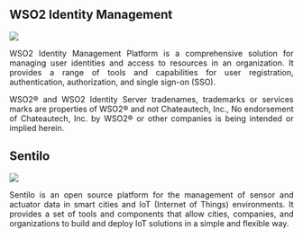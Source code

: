 ## WSO2 Identity Management 
<div data-type="logo">
      <a href="https://www.wso2.com" target="new"><img style="background-position: center center;background-repeat: no-repeat;" data-setting="border" src="https://external-content.duckduckgo.com/iu/?u=http%3A%2F%2Fmms.businesswire.com%2Fmedia%2F20131210005515%2Fen%2F299245%2F5%2FWSO2_LOGO_no_tagline_highres.jpg%3Fdownload%3D1&f=1&nofb=1&ipt=f5c95cce6f0c2d20d4a366373c5eb5f0d3ae4c6c2192a8bbeaa9ff8a23297d2c&ipo=images">
      </a>
 </div>
<p style='text-align: justify;'>WSO2 Identity Management Platform is a comprehensive solution for managing user identities and access to resources in an organization. It provides a range of tools and capabilities for user registration, authentication, authorization, and single sign-on (SSO).</p>

<p style='text-align: justify;'>WSO2® and WSO2 Identity Server tradenames, trademarks or services marks are properties of WSO2® and not Chateautech, Inc., No endorsement of Chateautech, Inc. by WSO2® or other companies is being intended or implied herein.</p>

## Sentilo
<div data-type="logo">
      <a href="https://www.sentilo.io/" target="new"><img style="background-position: center center;background-repeat: no-repeat;" data-setting="border" src="https://www.sentilo.io/wordpress/wp-content/uploads/2013/11/sentilo_logo.png">
      </a>
 </div>
<p style='text-align: justify;'>Sentilo is an open source platform for the management of sensor and actuator data in smart cities and IoT (Internet of Things) environments. It provides a set of tools and components that allow cities, companies, and organizations to build and deploy IoT solutions in a simple and flexible way.</[]>




